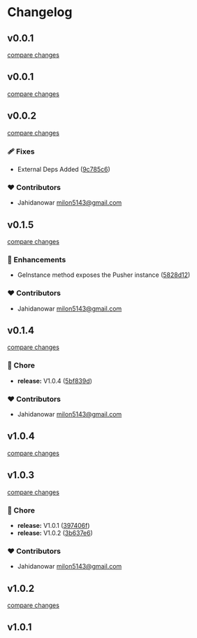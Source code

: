 # Changelog


## v0.0.1

[compare changes](https://github.com/jahidanowar/nuxt-pusher/compare/v0.0.1...v0.0.1)

## v0.0.1

[compare changes](https://github.com/jahidanowar/nuxt-pusher/compare/v0.0.2...v0.0.1)

## v0.0.2

[compare changes](https://github.com/jahidanowar/nuxt-pusher/compare/v0.1.5...v0.0.2)


### 🩹 Fixes

  - External Deps Added ([9c785c6](https://github.com/jahidanowar/nuxt-pusher/commit/9c785c6))

### ❤️  Contributors

- Jahidanowar <milon5143@gmail.com>

## v0.1.5

[compare changes](https://github.com/jahidanowar/nuxt-pusher/compare/v0.1.4...v0.1.5)


### 🚀 Enhancements

  - GeInstance method exposes the Pusher instance ([5828d12](https://github.com/jahidanowar/nuxt-pusher/commit/5828d12))

### ❤️  Contributors

- Jahidanowar <milon5143@gmail.com>

## v0.1.4

[compare changes](https://github.com/jahidanowar/nuxt-pusher/compare/v1.0.4...v0.1.4)


### 🏡 Chore

  - **release:** V1.0.4 ([5bf839d](https://github.com/jahidanowar/nuxt-pusher/commit/5bf839d))

### ❤️  Contributors

- Jahidanowar <milon5143@gmail.com>

## v1.0.4

[compare changes](https://github.com/jahidanowar/nuxt-pusher/compare/v1.0.3...v1.0.4)

## v1.0.3

[compare changes](https://github.com/jahidanowar/nuxt-pusher/compare/v1.0.1...v1.0.3)


### 🏡 Chore

  - **release:** V1.0.1 ([397406f](https://github.com/jahidanowar/nuxt-pusher/commit/397406f))
  - **release:** V1.0.2 ([3b637e6](https://github.com/jahidanowar/nuxt-pusher/commit/3b637e6))

### ❤️  Contributors

- Jahidanowar <milon5143@gmail.com>

## v1.0.2

[compare changes](https://github.com/jahidanowar/nuxt-pusher/compare/v1.0.1...v1.0.2)

## v1.0.1


